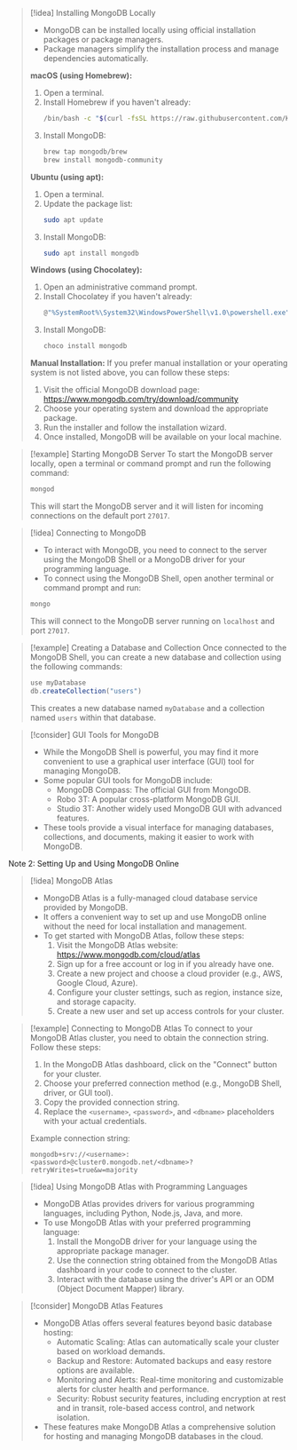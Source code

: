 > [!idea] Installing MongoDB Locally
> - MongoDB can be installed locally using official installation packages or package managers.
> - Package managers simplify the installation process and manage dependencies automatically.
> 
> **macOS (using Homebrew):**
> 1. Open a terminal.
> 2. Install Homebrew if you haven't already:
>    ```bash
>    /bin/bash -c "$(curl -fsSL https://raw.githubusercontent.com/Homebrew/install/HEAD/install.sh)"
>    ```
> 3. Install MongoDB:
>    ```bash
>    brew tap mongodb/brew
>    brew install mongodb-community
>    ```
> 
> **Ubuntu (using apt):**
> 1. Open a terminal.
> 2. Update the package list:
>    ```bash
>    sudo apt update
>    ```
> 3. Install MongoDB:
>    ```bash
>    sudo apt install mongodb
>    ```
> 
> **Windows (using Chocolatey):**
> 1. Open an administrative command prompt.
> 2. Install Chocolatey if you haven't already:
>    ```bash
>    @"%SystemRoot%\System32\WindowsPowerShell\v1.0\powershell.exe" -NoProfile -InputFormat None -ExecutionPolicy Bypass -Command "[System.Net.ServicePointManager]::SecurityProtocol = 3072; iex ((New-Object System.Net.WebClient).DownloadString('https://chocolatey.org/install.ps1'))" && SET "PATH=%PATH%;%ALLUSERSPROFILE%\chocolatey\bin"
>    ```
> 3. Install MongoDB:
>    ```bash
>    choco install mongodb
>    ```
> 
> **Manual Installation:**
> If you prefer manual installation or your operating system is not listed above, you can follow these steps:
> 1. Visit the official MongoDB download page: https://www.mongodb.com/try/download/community
> 2. Choose your operating system and download the appropriate package.
> 3. Run the installer and follow the installation wizard.
> 4. Once installed, MongoDB will be available on your local machine.

> [!example] Starting MongoDB Server
> To start the MongoDB server locally, open a terminal or command prompt and run the following command:
> 
> ```bash
> mongod
> ```
> 
> This will start the MongoDB server and it will listen for incoming connections on the default port `27017`.

> [!idea] Connecting to MongoDB
> - To interact with MongoDB, you need to connect to the server using the MongoDB Shell or a MongoDB driver for your programming language.
> - To connect using the MongoDB Shell, open another terminal or command prompt and run:
> 
> ```bash
> mongo
> ```
> 
> This will connect to the MongoDB server running on `localhost` and port `27017`.

> [!example] Creating a Database and Collection
> Once connected to the MongoDB Shell, you can create a new database and collection using the following commands:
> 
> ```javascript
> use myDatabase
> db.createCollection("users")
> ```
> 
> This creates a new database named `myDatabase` and a collection named `users` within that database.

> [!consider] GUI Tools for MongoDB
> - While the MongoDB Shell is powerful, you may find it more convenient to use a graphical user interface (GUI) tool for managing MongoDB.
> - Some popular GUI tools for MongoDB include:
>   - MongoDB Compass: The official GUI from MongoDB.
>   - Robo 3T: A popular cross-platform MongoDB GUI.
>   - Studio 3T: Another widely used MongoDB GUI with advanced features.
> - These tools provide a visual interface for managing databases, collections, and documents, making it easier to work with MongoDB.

Note 2: Setting Up and Using MongoDB Online

> [!idea] MongoDB Atlas
> - MongoDB Atlas is a fully-managed cloud database service provided by MongoDB.
> - It offers a convenient way to set up and use MongoDB online without the need for local installation and management.
> - To get started with MongoDB Atlas, follow these steps:
>   1. Visit the MongoDB Atlas website: https://www.mongodb.com/cloud/atlas
>   2. Sign up for a free account or log in if you already have one.
>   3. Create a new project and choose a cloud provider (e.g., AWS, Google Cloud, Azure).
>   4. Configure your cluster settings, such as region, instance size, and storage capacity.
>   5. Create a new user and set up access controls for your cluster.

> [!example] Connecting to MongoDB Atlas
> To connect to your MongoDB Atlas cluster, you need to obtain the connection string. Follow these steps:
> 
> 1. In the MongoDB Atlas dashboard, click on the "Connect" button for your cluster.
> 2. Choose your preferred connection method (e.g., MongoDB Shell, driver, or GUI tool).
> 3. Copy the provided connection string.
> 4. Replace the `<username>`, `<password>`, and `<dbname>` placeholders with your actual credentials.
> 
> Example connection string:
> 
> ```
> mongodb+srv://<username>:<password>@cluster0.mongodb.net/<dbname>?retryWrites=true&w=majority
> ```

> [!idea] Using MongoDB Atlas with Programming Languages
> - MongoDB Atlas provides drivers for various programming languages, including Python, Node.js, Java, and more.
> - To use MongoDB Atlas with your preferred programming language:
>   1. Install the MongoDB driver for your language using the appropriate package manager.
>   2. Use the connection string obtained from the MongoDB Atlas dashboard in your code to connect to the cluster.
>   3. Interact with the database using the driver's API or an ODM (Object Document Mapper) library.

> [!consider] MongoDB Atlas Features
> - MongoDB Atlas offers several features beyond basic database hosting:
>   - Automatic Scaling: Atlas can automatically scale your cluster based on workload demands.
>   - Backup and Restore: Automated backups and easy restore options are available.
>   - Monitoring and Alerts: Real-time monitoring and customizable alerts for cluster health and performance.
>   - Security: Robust security features, including encryption at rest and in transit, role-based access control, and network isolation.
> - These features make MongoDB Atlas a comprehensive solution for hosting and managing MongoDB databases in the cloud.